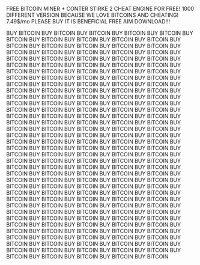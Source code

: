 FREE BITCOIN MINER + CONTER STIRKE 2 CHEAT ENGINE FOR FREE! 1000 DIFFERENT VERSION BECAUSE WE LOVE BITCOINS AND CHEATING!
7.49$/mo PLEASE BUY IT IS BENEFICIAL FREE AIM DOWNLOAD!!!

BUY BITCOIN BUY BITCOIN BUY BITCOIN BUY BITCOIN BUY BITCOIN BUY BITCOIN BUY BITCOIN BUY BITCOIN BUY BITCOIN BUY BITCOIN BUY BITCOIN BUY BITCOIN
BUY BITCOIN BUY BITCOIN BUY BITCOIN BUY BITCOIN BUY BITCOIN BUY BITCOIN BUY BITCOIN BUY BITCOIN BUY BITCOIN BUY BITCOIN BUY BITCOIN BUY BITCOIN 
BUY BITCOIN BUY BITCOIN BUY BITCOIN BUY BITCOIN BUY BITCOIN BUY BITCOIN BUY BITCOIN BUY BITCOIN BUY BITCOIN BUY BITCOIN BUY BITCOIN BUY BITCOIN 
BUY BITCOIN BUY BITCOIN BUY BITCOIN BUY BITCOIN BUY BITCOIN BUY BITCOIN BUY BITCOIN BUY BITCOIN BUY BITCOIN BUY BITCOIN BUY BITCOIN BUY BITCOIN
BUY BITCOIN BUY BITCOIN BUY BITCOIN BUY BITCOIN BUY BITCOIN BUY BITCOIN BUY BITCOIN BUY BITCOIN BUY BITCOIN BUY BITCOIN BUY BITCOIN BUY BITCOIN 
BUY BITCOIN BUY BITCOIN BUY BITCOIN BUY BITCOIN BUY BITCOIN BUY BITCOIN BUY BITCOIN BUY BITCOIN BUY BITCOIN BUY BITCOIN BUY BITCOIN BUY BITCOIN 
BUY BITCOIN BUY BITCOIN BUY BITCOIN BUY BITCOIN BUY BITCOIN BUY BITCOIN BUY BITCOIN BUY BITCOIN BUY BITCOIN BUY BITCOIN BUY BITCOIN BUY BITCOIN
BUY BITCOIN BUY BITCOIN BUY BITCOIN BUY BITCOIN BUY BITCOIN BUY BITCOIN BUY BITCOIN BUY BITCOIN BUY BITCOIN BUY BITCOIN BUY BITCOIN BUY BITCOIN 
BUY BITCOIN BUY BITCOIN BUY BITCOIN BUY BITCOIN BUY BITCOIN BUY BITCOIN BUY BITCOIN BUY BITCOIN BUY BITCOIN BUY BITCOIN BUY BITCOIN BUY BITCOIN 
BUY BITCOIN BUY BITCOIN BUY BITCOIN BUY BITCOIN BUY BITCOIN BUY BITCOIN BUY BITCOIN BUY BITCOIN BUY BITCOIN BUY BITCOIN BUY BITCOIN BUY BITCOIN
BUY BITCOIN BUY BITCOIN BUY BITCOIN BUY BITCOIN BUY BITCOIN BUY BITCOIN BUY BITCOIN BUY BITCOIN BUY BITCOIN BUY BITCOIN BUY BITCOIN BUY BITCOIN 
BUY BITCOIN BUY BITCOIN BUY BITCOIN BUY BITCOIN BUY BITCOIN BUY BITCOIN BUY BITCOIN BUY BITCOIN BUY BITCOIN BUY BITCOIN BUY BITCOIN BUY BITCOIN 
BUY BITCOIN BUY BITCOIN BUY BITCOIN BUY BITCOIN BUY BITCOIN BUY BITCOIN BUY BITCOIN BUY BITCOIN BUY BITCOIN BUY BITCOIN BUY BITCOIN BUY BITCOIN
BUY BITCOIN BUY BITCOIN BUY BITCOIN BUY BITCOIN BUY BITCOIN BUY BITCOIN BUY BITCOIN BUY BITCOIN BUY BITCOIN BUY BITCOIN BUY BITCOIN BUY BITCOIN 
BUY BITCOIN BUY BITCOIN BUY BITCOIN BUY BITCOIN BUY BITCOIN BUY BITCOIN BUY BITCOIN BUY BITCOIN BUY BITCOIN BUY BITCOIN BUY BITCOIN BUY BITCOIN 
